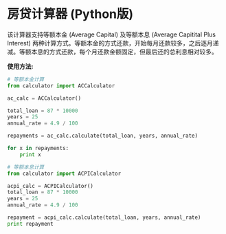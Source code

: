 # 房贷计算器 (Python版)

该计算器支持等额本金 (Average Capital) 及等额本息 (Average Capitital Plus Interest) 两种计算方式。等额本金的方式还款，开始每月还款较多，之后逐月递减。等额本息的方式还款，每个月还款金额固定，但最后还的总利息相对较多。

**使用方法:**

```python
# 等额本金计算
from calculator import ACCalculator

ac_calc = ACCalculator()

total_loan = 87 * 10000
years = 25
annual_rate = 4.9 / 100

repayments = ac_calc.calculate(total_loan, years, annual_rate)

for x in repayments:
    print x
```

```python
# 等额本息计算
from calculator import ACPICalculator

acpi_calc = ACPICalculator()
total_loan = 87 * 10000
years = 25
annual_rate = 4.9 / 100

repayment = acpi_calc.calculate(total_loan, years, annual_rate)
print repayment
```
